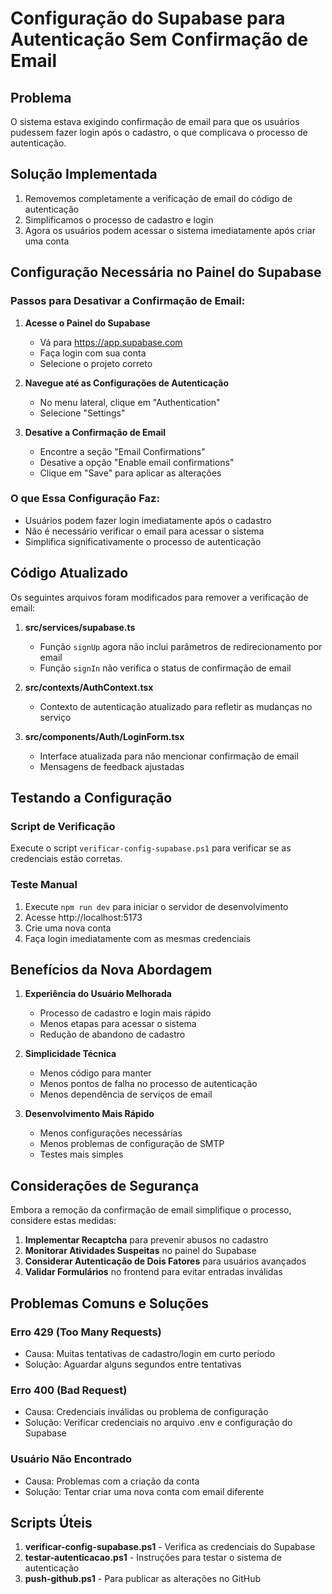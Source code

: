 # Configuração do Supabase para Autenticação Sem Confirmação de Email

## Problema
O sistema estava exigindo confirmação de email para que os usuários pudessem fazer login após o cadastro, o que complicava o processo de autenticação.

## Solução Implementada
1. Removemos completamente a verificação de email do código de autenticação
2. Simplificamos o processo de cadastro e login
3. Agora os usuários podem acessar o sistema imediatamente após criar uma conta

## Configuração Necessária no Painel do Supabase

### Passos para Desativar a Confirmação de Email:

1. **Acesse o Painel do Supabase**
   - Vá para https://app.supabase.com
   - Faça login com sua conta
   - Selecione o projeto correto

2. **Navegue até as Configurações de Autenticação**
   - No menu lateral, clique em "Authentication"
   - Selecione "Settings"

3. **Desative a Confirmação de Email**
   - Encontre a seção "Email Confirmations"
   - Desative a opção "Enable email confirmations"
   - Clique em "Save" para aplicar as alterações

### O que Essa Configuração Faz:
- Usuários podem fazer login imediatamente após o cadastro
- Não é necessário verificar o email para acessar o sistema
- Simplifica significativamente o processo de autenticação

## Código Atualizado

Os seguintes arquivos foram modificados para remover a verificação de email:

1. **src/services/supabase.ts**
   - Função `signUp` agora não inclui parâmetros de redirecionamento por email
   - Função `signIn` não verifica o status de confirmação de email

2. **src/contexts/AuthContext.tsx**
   - Contexto de autenticação atualizado para refletir as mudanças no serviço

3. **src/components/Auth/LoginForm.tsx**
   - Interface atualizada para não mencionar confirmação de email
   - Mensagens de feedback ajustadas

## Testando a Configuração

### Script de Verificação
Execute o script `verificar-config-supabase.ps1` para verificar se as credenciais estão corretas.

### Teste Manual
1. Execute `npm run dev` para iniciar o servidor de desenvolvimento
2. Acesse http://localhost:5173
3. Crie uma nova conta
4. Faça login imediatamente com as mesmas credenciais

## Benefícios da Nova Abordagem

1. **Experiência do Usuário Melhorada**
   - Processo de cadastro e login mais rápido
   - Menos etapas para acessar o sistema
   - Redução de abandono de cadastro

2. **Simplicidade Técnica**
   - Menos código para manter
   - Menos pontos de falha no processo de autenticação
   - Menos dependência de serviços de email

3. **Desenvolvimento Mais Rápido**
   - Menos configurações necessárias
   - Menos problemas de configuração de SMTP
   - Testes mais simples

## Considerações de Segurança

Embora a remoção da confirmação de email simplifique o processo, considere estas medidas:

1. **Implementar Recaptcha** para prevenir abusos no cadastro
2. **Monitorar Atividades Suspeitas** no painel do Supabase
3. **Considerar Autenticação de Dois Fatores** para usuários avançados
4. **Validar Formulários** no frontend para evitar entradas inválidas

## Problemas Comuns e Soluções

### Erro 429 (Too Many Requests)
- Causa: Muitas tentativas de cadastro/login em curto período
- Solução: Aguardar alguns segundos entre tentativas

### Erro 400 (Bad Request)
- Causa: Credenciais inválidas ou problema de configuração
- Solução: Verificar credenciais no arquivo .env e configuração do Supabase

### Usuário Não Encontrado
- Causa: Problemas com a criação da conta
- Solução: Tentar criar uma nova conta com email diferente

## Scripts Úteis

1. **verificar-config-supabase.ps1** - Verifica as credenciais do Supabase
2. **testar-autenticacao.ps1** - Instruções para testar o sistema de autenticação
3. **push-github.ps1** - Para publicar as alterações no GitHub